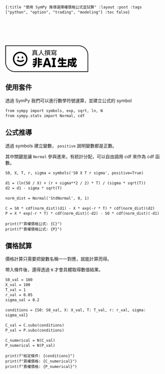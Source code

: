     {:title "使用 SymPy 推導選擇權價格公式並試算" :layout :post :tags ["python", "option", "trading", "modeling"] :toc false}


# 　

![img](../../img/not-by-ai/tw/written-by-human/svg/Written-By-Human-Not-By-AI-Badge-white.svg)


## 使用套件

透過 SymPy 我們可以進行數學符號運算，並建立公式的 symbol

    from sympy import symbols, exp, sqrt, ln, N
    from sympy.stats import Normal, cdf


## 公式推導

透過 symbols 建立變數， `positive` 說明變數都是正數。

其中關鍵是讓 `Normal` 參與進來，有統計分配，可以自由調用 cdf 來作為 cdf 函數。

    S0, X, T, r, sigma = symbols('S0 X T r sigma', positive=True)
    
    d1 = (ln(S0 / X) + (r + sigma**2 / 2) * T) / (sigma * sqrt(T))
    d2 = d1 - sigma * sqrt(T)
    
    norm_dist = Normal('StdNormal', 0, 1)
    
    C = S0 * cdf(norm_dist)(d1) - X * exp(-r * T) * cdf(norm_dist)(d2)
    P = X * exp(-r * T) * cdf(norm_dist)(-d2) - S0 * cdf(norm_dist)(-d1)
    
    print(f"買權價格公式: {C}")
    print(f"賣權價格公式: {P}")


## 價格試算

價格計算只需要把變數名稱一一對應，就能計算而得。

帶入條件後，還得透過 `N` 才會具體取得數值結果。

    S0_val = 100
    X_val = 100
    T_val = 1
    r_val = 0.05
    sigma_val = 0.2
    
    conditions = {S0: S0_val, X: X_val, T: T_val, r: r_val, sigma: sigma_val}
    
    C_val = C.subs(conditions)
    P_val = P.subs(conditions)
    
    C_numerical = N(C_val)
    P_numerical = N(P_val)
    
    print(f"給定條件: {conditions}")
    print(f"買權價格: {C_numerical}")
    print(f"賣權價格: {P_numerical}")

